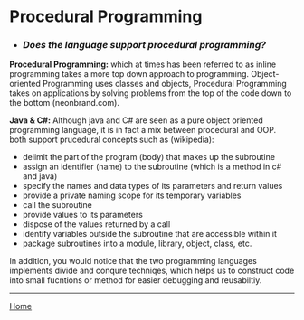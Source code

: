# Procedural Programming
* ### *Does the language support procedural programming?*

**Procedural Programming:** which at times has been referred to as inline programming takes a more top down approach to programming. Object-oriented Programming uses classes and objects, Procedural Programming takes on applications by solving problems from the top of the code down to the bottom (neonbrand.com).

**Java & C#:** Although java and C# are seen as a pure object oriented programming language, it is in fact a mix between procedural and OOP. both support prucedural concepts such as (wikipedia):

* delimit the part of the program (body) that makes up the subroutine
* assign an identifier (name) to the subroutine (which is a method in c# and java)
* specify the names and data types of its parameters and return values
* provide a private naming scope for its temporary variables
* call the subroutine
* provide values to its parameters
* dispose of the values returned by a call
* identify variables outside the subroutine that are accessible within it
* package subroutines into a module, library, object, class, etc.

In addition, you would notice that the two programming languages implements divide and conqure techniqes, which helps us to construct code into small fucntions or method for easier debugging and reusabiltiy. 

---
[Home](../README.md)
